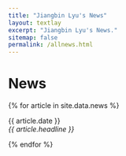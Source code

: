 ```yaml
---
title: "Jiangbin Lyu's News"
layout: textlay
excerpt: "Jiangbin Lyu's News."
sitemap: false
permalink: /allnews.html
---
```


<h1>News</h1>

{% for article in site.data.news %}
<p>{{ article.date }} <br>
<em>{{ article.headline }}</em></p>
{% endfor %}
